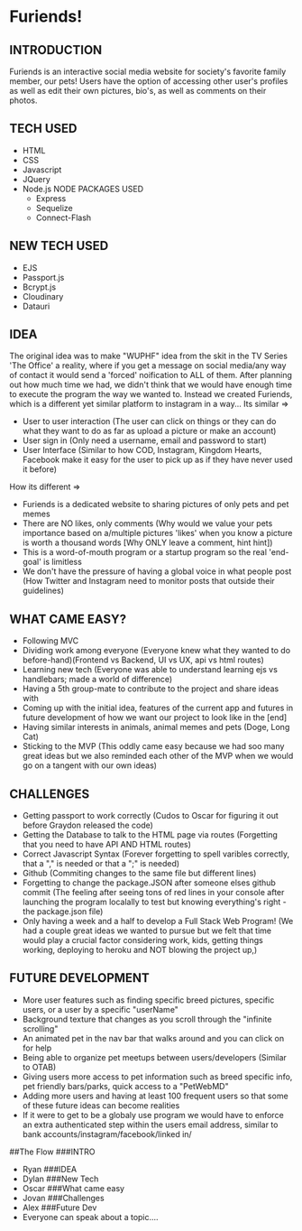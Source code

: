 # Furiends!

INTRODUCTION
------------

Furiends is an interactive social media website for society's favorite family member, our pets!
Users have the option of accessing other user's profiles as well as edit their own pictures, bio's, as well as comments on their photos.

TECH USED
------------
- HTML
- CSS
- Javascript
- JQuery
- Node.js
    NODE PACKAGES USED
    - Express
    - Sequelize
    - Connect-Flash

NEW TECH USED
------------
- EJS
- Passport.js
- Bcrypt.js
- Cloudinary
- Datauri

IDEA
------------
The original idea was to make "WUPHF" idea from the skit in the TV Series 'The Office' a reality, where if you get a message on social media/any way of contact it would send a 'forced' noification to ALL of them. After planning out how much time we had, we didn't think that we would have enough time to execute the program the way we wanted to. Instead we created Furiends, which is a different yet similar platform to instagram in a way...
Its similar =>
- User to user interaction (The user can click on things or they can do what they want to do as far as upload a picture or make an account)
- User sign in (Only need a username, email and password to start)
- User Interface (Similar to how COD, Instagram, Kingdom Hearts, Facebook make it easy for the user to pick up as if they have never used it before)

How its different =>
- Furiends is a dedicated website to sharing pictures of only pets and pet memes
- There are NO likes, only comments (Why would we value your pets importance based on a/multiple pictures 'likes' when you know a picture is worth a thousand words [Why ONLY leave a comment, hint hint])
- This is a word-of-mouth program or a startup program so the real 'end-goal' is limitless
- We don't have the pressure of having a global voice in what people post (How Twitter and Instagram need to monitor posts that outside their guidelines)

WHAT CAME EASY?
------------
- Following MVC
- Dividing work among everyone (Everyone knew what they wanted to do before-hand)(Frontend vs Backend, UI vs UX, api vs html routes)
- Learning new tech (Everyone was able to understand learning ejs vs handlebars; made a world of difference)
- Having a 5th group-mate to contribute to the project and share ideas with
- Coming up with the initial idea, features of the current app and futures in future development of how we want our project to look like in the [end]
- Having similar interests in animals, animal memes and pets (Doge, Long Cat)
- Sticking to the MVP (This oddly came easy because we had soo many great ideas but we also reminded each other of the MVP when we would go on a tangent with our own ideas)

CHALLENGES
------------
- Getting passport to work correctly (Cudos to Oscar for figuring it out before Graydon released the code)
- Getting the Database to talk to the HTML page via routes (Forgetting that you need to have API AND HTML routes)
- Correct Javascript Syntax (Forever forgetting to spell varibles correctly, that a "," is needed or that a ";" is needed)
- Github (Commiting changes to the same file but different lines)
- Forgetting to change the package.JSON after someone elses github commit (The feeling after seeing tons of red lines in your console after launching the program localally to test but knowing everything's right - the package.json file)
- Only having a week and a half to develop a Full Stack Web Program! (We had a couple great ideas we wanted to pursue but we felt that time would play a crucial factor considering work, kids, getting things working, deploying to heroku and NOT blowing the project up,)

FUTURE DEVELOPMENT
------------
- More user features such as finding specific breed pictures, specific users, or a user by a specific "userName"
- Background texture that changes as you scroll through the "infinite scrolling"
- An animated pet in the nav bar that walks around and you can click on for help
- Being able to organize pet meetups between users/developers (Similar to OTAB)
- Giving users more access to pet information such as breed specific info, pet friendly bars/parks, quick access to a "PetWebMD"
- Adding more users and having at least 100 frequent users so that some of these future ideas can become realities
- If it were to get to be a globaly use program we would have to enforce an extra authenticated step within the users email address, similar to bank accounts/instagram/facebook/linked in/

##The Flow
###INTRO
- Ryan
###IDEA
- Dylan
###New Tech
- Oscar
###What came easy
- Jovan
###Challenges
- Alex
###Future Dev
- Everyone can speak about a topic....